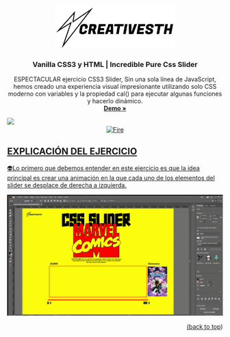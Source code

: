 <a id="readme-top"></a>
<!-- PROJECT LOGO -->
<div align="center">
  <a href="https://www.linkedin.com/in/creativesth/">
    <img src="assets/img/logo.svg" alt="Logo" width="280">
  </a>

  <h3 align="center">Vanilla CSS3 y HTML | Incredible Pure Css Slider</h3>

  <p align="center">
    ESPECTACULAR ejercicio CSS3 Slider, Sin una sola línea de JavaScript, hemos creado una experiencia visual impresionante utilizando solo CSS moderno con variables y la propiedad cal() para ejecutar algunas funciones y hacerlo dinámico.
    <br />
    <a href="https://creativesth.github.io/Incredible-Pure-Css-Slider-/"><strong>Demo »</strong></a>
    <br />
  </p>
</div>
<a href="https://creativesth.github.io/Incredible-Pure-Css-Slider-/">
  <img src="/assets/img/css.gif"
</a>

  <!-- ABOUT THE PROJECT -->
<div align="center">
  <img src="https://user-images.githubusercontent.com/74038190/216122041-518ac897-8d92-4c6b-9b3f-ca01dcaf38ee.png" alt="Fire" width="120" />
</div>

## EXPLICACIÓN DEL EJERCICIO

👽Lo primero que debemos entender en este ejercicio es que la idea principal es crear una animación en la que cada uno de los elementos del slider se desplace de derecha a izquierda.
<div align="center">
  <img src="/assets/img/readme/ejemplo1.gif"/>
</div>

<p align="right">(<a href="#readme-top">back to top</a>)</p>


